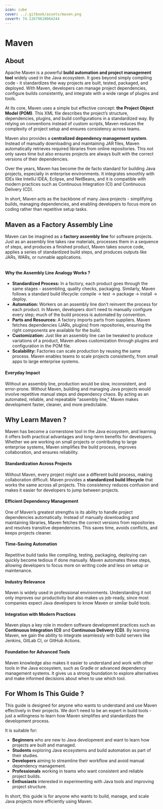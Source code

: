 ```yaml
---
icon: cube
cover: ../.gitbook/assets/maven.png
coverY: 74.12679628064244
---
```


# Maven

## About

Apache Maven is a powerful **build automation and project management tool** widely used in the Java ecosystem. It goes beyond simply compiling code - it standardizes the way projects are built, tested, packaged, and deployed. With Maven, developers can manage project dependencies, configure builds consistently, and integrate with a wide range of plugins and tools.

At its core, Maven uses a simple but effective concept: **the Project Object Model (POM)**. This XML file describes the project’s structure, dependencies, plugins, and build configurations in a standardized way. By relying on conventions instead of custom scripts, Maven reduces the complexity of project setup and ensures consistency across teams.

Maven also provides a **centralized dependency management system**. Instead of manually downloading and maintaining JAR files, Maven automatically retrieves required libraries from online repositories. This not only saves time but also ensures projects are always built with the correct versions of their dependencies.

Over the years, Maven has become the de facto standard for building Java projects, especially in enterprise environments. It integrates smoothly with IDEs like IntelliJ IDEA, Eclipse, and NetBeans, and it is compatible with modern practices such as Continuous Integration (CI) and Continuous Delivery (CD).

In short, Maven acts as the backbone of many Java projects - simplifying builds, managing dependencies, and enabling developers to focus more on coding rather than repetitive setup tasks.

## **Maven as a Factory Assembly Line**

Maven can be imagined as a **factory assembly line** for software projects. Just as an assembly line takes raw materials, processes them in a sequence of steps, and produces a finished product, Maven takes source code, applies a series of standardized build steps, and produces outputs like JARs, WARs, or runnable applications.

<figure><img src="../.gitbook/assets/maven-2.png" alt=""><figcaption></figcaption></figure>

#### **Why the Assembly Line Analogy Works ?**

* **Standardized Process:** In a factory, each product goes through the same stages - assembling, quality checks, packaging. Similarly, Maven follows a standard build lifecycle: compile → test → package → install → deploy.
* **Automation:** Workers on an assembly line don’t reinvent the process for each product. In Maven, developers don’t need to manually configure every step; much of the build process is automated by convention.
* **Parts and Resources:** A factory imports parts from suppliers. Maven fetches dependencies (JARs, plugins) from repositories, ensuring the right components are available for the build.
* **Customization:** Just like an assembly line can be tweaked to produce variations of a product, Maven allows customization through plugins and configuration in the POM file.
* **Scalability:** Factories can scale production by reusing the same process. Maven enables teams to scale projects consistently, from small apps to large enterprise systems.

#### **Everyday Impact**

Without an assembly line, production would be slow, inconsistent, and error-prone. Without Maven, building and managing Java projects would involve repetitive manual steps and dependency chaos. By acting as an automated, reliable, and repeatable “assembly line,” Maven makes development faster, cleaner, and more predictable.

## **Why Learn Maven ?**

Maven has become a cornerstone tool in the Java ecosystem, and learning it offers both practical advantages and long-term benefits for developers. Whether we are working on small projects or contributing to large enterprise systems, Maven simplifies the build process, improves collaboration, and ensures reliability.

#### **Standardization Across Projects**

Without Maven, every project might use a different build process, making collaboration difficult. Maven provides a **standardized build lifecycle** that works the same across all projects. This consistency reduces confusion and makes it easier for developers to jump between projects.

#### **Efficient Dependency Management**

One of Maven’s greatest strengths is its ability to handle project dependencies automatically. Instead of manually downloading and maintaining libraries, Maven fetches the correct versions from repositories and resolves transitive dependencies. This saves time, avoids conflicts, and keeps projects cleaner.

#### **Time-Saving Automation**

Repetitive build tasks like compiling, testing, packaging, deploying can quickly become tedious if done manually. Maven automates these steps, allowing developers to focus more on writing code and less on setup or maintenance.

#### **Industry Relevance**

Maven is widely used in professional environments. Understanding it not only improves our productivity but also makes us job-ready, since most companies expect Java developers to know Maven or similar build tools.

#### **Integration with Modern Practices**

Maven plays a key role in modern software development practices such as **Continuous Integration (CI)** and **Continuous Delivery (CD)**. By learning Maven, we gain the ability to integrate seamlessly with build servers like Jenkins, GitLab CI, or GitHub Actions.

#### **Foundation for Advanced Tools**

Maven knowledge also makes it easier to understand and work with other tools in the Java ecosystem, such as Gradle or advanced dependency management systems. It gives us a strong foundation to explore alternatives and make informed decisions about when to use which tool.

## **For Whom Is This Guide ?**

This guide is designed for anyone who wants to understand and use Maven effectively in their projects. We don’t need to be an expert in build tools - just a willingness to learn how Maven simplifies and standardizes the development process.

It is suitable for:

* **Beginners** who are new to Java development and want to learn how projects are built and managed.
* **Students** exploring Java ecosystems and build automation as part of their studies.
* **Developers** aiming to streamline their workflow and avoid manual dependency management.
* **Professionals** working in teams who want consistent and reliable project builds.
* **Enthusiasts** interested in experimenting with Java tools and improving project structure.

In short, this guide is for anyone who wants to build, manage, and scale Java projects more efficiently using Maven.
